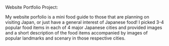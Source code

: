 Website Portfolio Project:

My website porfolio is a mini food guide to those that are planning on visiting Japan, or just have a general interest of Japanese food! I picked 3-4 popular food items in each of 4 major Japanese cities and provided images and a short description of the food items accompanied by images of popular landmarks and scenary in those respective cities.
